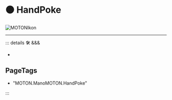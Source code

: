 # 🟠 <motor>HandPoke</motor>

![MOTONIkon](/BetaIkon/MOTONs_Ikon.png)

---

<!-- =================================================== -->
<!-- =================================================== -->
<!-- =================================================== -->
<!-- =================================================== -->
<!-- =================================================== -->
::: details 🛠 <dev>&&&</dev>

-

<h2>PageTags</h2>

- "MOTON.ManoMOTON.HandPoke"

:::
